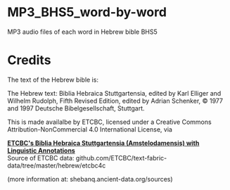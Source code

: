 # MP3_BHS5_word-by-word
MP3 audio files of each word in Hebrew bible BHS5

# Credits

The text of the Hebrew bible is:

The Hebrew text: Biblia Hebraica Stuttgartensia, edited by Karl Elliger and Wilhelm Rudolph, Fifth Revised Edition, edited by Adrian Schenker, © 1977 and 1997 Deutsche Bibelgesellschaft, Stuttgart.

This is made availalbe by ETCBC, licensed under a Creative Commons Attribution-NonCommercial 4.0 International License, via

<u><b>ETCBC's Biblia Hebraica Stuttgartensia (Amstelodamensis) with Linguistic Annotations</b></u><br>
Source of ETCBC data: github.com/ETCBC/text-fabric-data/tree/master/hebrew/etcbc4c

(more information at: shebanq.ancient-data.org/sources)
